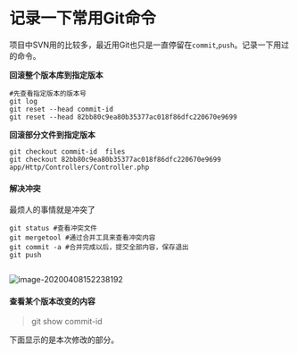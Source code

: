 # 记录一下常用Git命令

项目中SVN用的比较多，最近用Git也只是一直停留在`commit`,`push`。记录一下用过的命令。

**回滚整个版本库到指定版本**

```shell
#先查看指定版本的版本号
git log
git reset --head commit-id
git reset --head 82bb80c9ea80b35377ac018f86dfc220670e9699
```

**回滚部分文件到指定版本**

```shell
git checkout commit-id  files
git checkout 82bb80c9ea80b35377ac018f86dfc220670e9699 app/Http/Controllers/Controller.php
```
#### 解决冲突

最烦人的事情就是冲突了

```shell
git status #查看冲突文件
git mergetool #通过合并工具来查看冲突内容
git commit -a #合并完成以后，提交全部内容，保存退出
git push


```

![image-20200408152238192](http://mweb.aoxiang.me/markdown/image-20200408152238192.png)







#### 查看某个版本改变的内容

> git show commit-id

下面显示的是本次修改的部分。